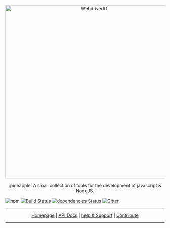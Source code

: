<p align="center">
    <a href="#">
        <img alt="WebdriverIO" src="https://repository-images.githubusercontent.com/185065568/99338980-6f4c-11e9-95ca-045dfeca2f45" width="546">
    </a>
</p>
<p align="center">
    :pineapple: A small collection of tools for the development of javascript & NodeJS.
</p>

<p align="center">

![npm](https://img.shields.io/npm/v/js-packtools.svg)
[![Build Status](https://travis-ci.org/jasp402/js-packtools.svg?branch=master)](https://travis-ci.org/jasp402/js-packtools)
[![dependencies Status](https://david-dm.org/jasp402/js-packtools/status.svg)](https://david-dm.org/jasp402/js-packtools)
[![Gitter](https://badges.gitter.im/js-packtools/community.svg)](https://gitter.im/js-packtools/community?utm_source=badge&utm_medium=badge&utm_campaign=pr-badge)

</p>

***

<p align="center">
    <a href="https://jasp402.github.io/js-packtools/">Homepage</a> |
    <a href="https://webdriver.io/guide.html">API Docs</a> |
    <a href="https://webdriver.io/docs/api.html">help & Support</a> |
    <a href="https://github.com/webdriverio/webdriverio/blob/master/CONTRIBUTING.md">Contribute</a>
</p>

***